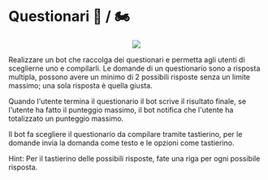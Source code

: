 # Questionari :motor_scooter: / :motorcycle:

<p align="center">
<img src="https://www.arenadigitale.it/wp-content/uploads/2019/11/survey.png" class="center">
</p>

Realizzare un bot che raccolga dei questionari e permetta agli utenti di sceglierne uno e compilarli. Le domande di un questionario sono a risposta multipla, possono avere un minimo di 2 possibili risposte senza un limite massimo; una sola risposta è quella giusta.

Quando l'utente termina il questionario il bot scrive il risultato finale, se l'utente ha fatto il punteggio massimo, il bot notifica che l'utente ha totalizzato un punteggio massimo.

Il bot fa scegliere il questionario da compilare tramite tastierino, per le domande invia la domanda come testo e le opzioni come tastierino.

Hint: Per il tastierino delle possibili risposte, fate una riga per ogni possibile risposta.